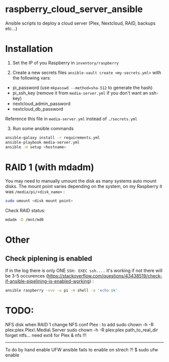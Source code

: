 # raspberry_cloud_server_ansible
Ansible scripts to deploy a cloud server (Plex, Nextcloud, RAID, backups etc...)

# Installation

1. Set the IP of you Raspberry in `inventory/raspberry`

2. Create a new secrets files `ansible-vault create <my-secrets.yml>` with the following vars:
  - pi_password (use `mkpasswd --method=sha-512` to generate the hash)
  - pi_ssh_key (remove it from `media-server.yml` if you don't want an ssh-key)
  - nextcloud_admin_password
  - nextcloud_db_password

Reference this file in `media-server.yml` instead of `./secrets.yml`

3. Run some ansible commands
```bash
ansible-galaxy install -r requirements.yml
ansible-playbook media-server.yml
ansible -m setup <hostname>
```

# RAID 1 (with mdadm)

You may need to manually umount the disk as many systems auto mount disks. The mount point varies depending on the system, on my Raspberry it was `/media/pi/<disk_name>` :
```bash
sudo umount <disk mount point>
```

Check RAID status:
```bash
mdadm -D /mnt/md0
```

# Other
## Check piplening is enabled
If in the log there is only ONE `SSH: EXEC ssh....` it's working if not there will be 3-5 occurences (https://stackoverflow.com/questions/43438519/check-if-ansible-pipelining-is-enabled-working) :
```bash
ansible raspberry -vvv -u pi -m shell -a 'echo ok'
```

# TODO:
NFS disk
when RAID 1 change NFS conf
Plex :
to add
sudo chown -h -R plex:plex Plex\ Media\ Server
sudo chown -h -R plex:plex path_to_real_dir
forget ntfs... need ext4 for Plex & nfs !!!

----------------
To do by hand
enable UFW ansible fails to enable on strech ?!
$ sudo ufw enable
